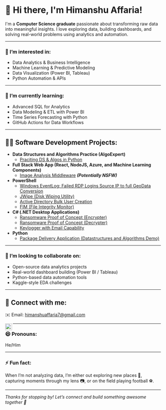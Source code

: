 # 👋 Hi there, I'm Himanshu Affaria!

I'm a **Computer Science graduate** passionate about transforming raw data into meaningful insights. I love exploring data, building dashboards, and solving real-world problems using analytics and automation.

---

### 👀 I’m interested in:
- Data Analytics & Business Intelligence
- Machine Learning & Predictive Modeling
- Data Visualization (Power BI, Tableau)
- Python Automation & APIs

---

### 🌱 I’m currently learning:
- Advanced SQL for Analytics
- Data Modeling & ETL with Power BI
- Time Series Forecasting with Python
- GitHub Actions for Data Workflows

---

<h2>👨‍💻 Software Development Projects:</h2>

- <b>Data Structures and Algorithms Practice (AlgoExpert)</b>
  - [Praciting DS & Algos in Python](https://github.com/joshmadakor1/Algorithms-Practice)
- <b>Full Stack Web App (React, NodeJS, Azure, and Machine Learning Components)</b>
  - [Image Analysis Middleware](https://github.com/joshmadakor1/4chan-Image-Analysis-Middleware-C964) <b><i>(Potentially NSFW)</b></i>
- <b>PowerShell</b>
  - [Windows EventLog: Failed RDP Logins Source IP to full GeoData Conversion](https://github.com/joshmadakor1/Sentinel-Lab)
  - [JWipe (Disk Wiping Utility)](https://github.com/joshmadakor1/Jwipe.PowerShell)
  - [Active Directory Bulk User Creation](https://github.com/joshmadakor1/AD_PS)
  - [FIM (File Integrity Monitor)](https://github.com/joshmadakor1/PowerShell-Integrity-FIM)
- <b>C# (.NET Desktop Applications)</b>
  - [Ransomware Proof of Concept (Encrypter)](https://github.com/joshmadakor1/EncrypterPOC)
  - [Ransomware Proof of Concept (Decrypter)](https://github.com/joshmadakor1/DecrypterPOC)
  - [Keylogger with Email Capability](https://github.com/joshmadakor1/Key-Logger-With-Email)
- <b>Python</b>
  - [Package Delivery Application (Datastructures and Algorithms Demo)](https://github.com/joshmadakor1/Package-Delivery-Pathfinding-Algorithm)
 
---

### 💞️ I’m looking to collaborate on:
- Open-source data analytics projects
- Real-world dashboard building (Power BI / Tableau)
- Python-based data automation tools
- Kaggle-style EDA challenges

---

<h2> 🤳 Connect with me:</h2>

✉️ Email: himanshuaffaria7@gmail.com  

[<img align="left" alt="JoshMadakor | LinkedIn" width="22px" src="https://cdn.jsdelivr.net/npm/simple-icons@v3/icons/linkedin.svg" />][linkedin]

[linkedin]: https://linkedin.com/in/Himanshuaffaria7 

---

### 😄 Pronouns:
He/Him

---

### ⚡ Fun fact:
When I’m not analyzing data, I’m either out exploring new places 📍, capturing moments through my lens 📷, or on the field playing football ⚽.

---

*Thanks for stopping by! Let’s connect and build something awesome together 🚀*
